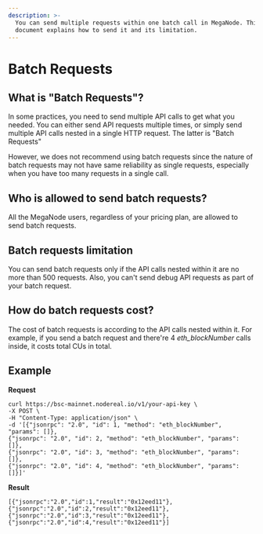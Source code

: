 ```yaml
---
description: >-
  You can send multiple requests within one batch call in MegaNode. This
  document explains how to send it and its limitation.
---
```


# Batch Requests

## What is "Batch Requests"?

In some practices, you need to send multiple API calls to get what you needed. You can either send  API requests multiple times, or simply send multiple API calls nested in a single HTTP request. The latter is "Batch Requests"

However, we does not recommend using batch requests since the nature of batch requests may not have same reliability as single requests, especially when you have too many requests in a single call.

## **Who is allowed to send batch requests?**

All the MegaNode users, regardless of your pricing plan, are allowed to send batch requests.

## Batch requests limitation

You can send batch requests only if the API calls nested within it are no more than 500 requests. Also, you can't send debug API requests as part of your batch request.&#x20;

## **How do batch requests cost?**

The cost of batch requests is according to the API calls nested within it. For example, if you send a batch request and there're 4 _eth\_blockNumber_ calls inside, it costs total CUs in total.

## Example

**Request**

```
curl https://bsc-mainnet.nodereal.io/v1/your-api-key \
-X POST \
-H "Content-Type: application/json" \
-d '[{"jsonrpc": "2.0", "id": 1, "method": "eth_blockNumber", "params": []},
{"jsonrpc": "2.0", "id": 2, "method": "eth_blockNumber", "params": []},
{"jsonrpc": "2.0", "id": 3, "method": "eth_blockNumber", "params": []},
{"jsonrpc": "2.0", "id": 4, "method": "eth_blockNumber", "params": []}]'
```

**Result**

```
[{"jsonrpc":"2.0","id":1,"result":"0x12eed11"},{"jsonrpc":"2.0","id":2,"result":"0x12eed11"},{"jsonrpc":"2.0","id":3,"result":"0x12eed11"},{"jsonrpc":"2.0","id":4,"result":"0x12eed11"}]
```

